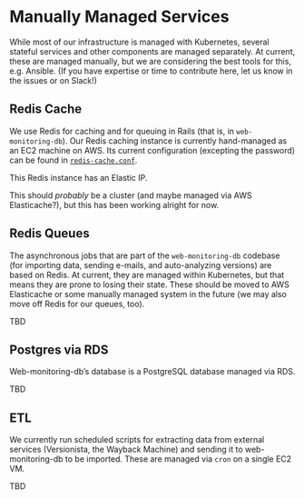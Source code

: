 # Manually Managed Services

While most of our infrastructure is managed with Kubernetes, several stateful services and other components are managed separately. At current, these are managed manually, but we are considering the best tools for this, e.g. Ansible. (If you have expertise or time to contribute here, let us know in the issues or on Slack!)


## Redis Cache

We use Redis for caching and for queuing in Rails (that is, in `web-monitoring-db`). Our Redis caching instance is currently hand-managed as an EC2 machine on AWS. Its current configuration (excepting the password) can be found in [`redis-cache.conf`](./redis-cache.conf).

This Redis instance has an Elastic IP.

This should *probably* be a cluster (and maybe managed via AWS Elasticache?), but this has been working alright for now.


## Redis Queues

The asynchronous jobs that are part of the `web-monitoring-db` codebase (for importing data, sending e-mails, and auto-analyzing versions) are based on Redis. At current, they are managed within Kubernetes, but that means they are prone to losing their state. These should be moved to AWS Elasticache or some manually managed system in the future (we may also move off Redis for our queues, too).

TBD


## Postgres via RDS

Web-monitoring-db’s database is a PostgreSQL database managed via RDS.

TBD


## ETL

We currently run scheduled scripts for extracting data from external services (Versionista, the Wayback Machine) and sending it to web-monitoring-db to be imported. These are managed via `cron` on a single EC2 VM.

TBD
